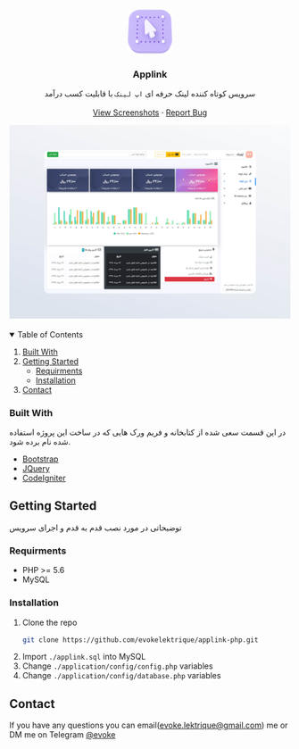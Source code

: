 <br />
<p align="center">
  <a href="https://github.com/evokelektrique/applink-php">
    <img src="./src/images/click_on.png?raw=true" alt="Logo" width="80" height="80">
  </a>

  <h3 align="center">Applink</h3>

  <p align="center">
    سرویس کوتاه کننده لینک حرفه ای <code>اپ لینک</code> با قابلیت کسب درآمد
    <br />
    <br />
    <a href="https://github.com/evokelektrique/applink-php/tree/main/screenshots">View Screenshots</a>
    ·
    <a href="https://github.com/evokelektrique/applink-php/issues">Report Bug</a>
  </p>
</p>

<a href="https://github.com/evokelektrique/applink-php">
  <img src="./screenshots/index.jpg?raw=true" alt="Logo" width="1024" >
</a>

<br />
<br />

<!-- TABLE OF CONTENTS -->
<details open="open">
  <summary>Table of Contents</summary>
  <ol>
    <li><a href="#built-with">Built With</a></li>
    <li>
      <a href="#getting-started">Getting Started</a>
      <ul>
        <li><a href="#requirments">Requirments</a></li>
        <li><a href="#installation">Installation</a></li>
      </ul>
    </li>
    <li><a href="#contact">Contact</a></li>
  </ol>
</details>


### Built With

در این قسمت سعی شده از کتابخانه و فریم ورک هایی که در ساخت این پروژه استفاده شده نام برده شود.
* [Bootstrap](https://getbootstrap.com)
* [JQuery](https://jquery.com)
* [CodeIgniter](https://codeigniter.com)




<!-- GETTING STARTED -->
## Getting Started

توضیحاتی در مورد نصب قدم به قدم و اجرای سرویس

### Requirments
- PHP >= 5.6
- MySQL

### Installation

1. Clone the repo
   ```sh
   git clone https://github.com/evokelektrique/applink-php.git
   ```
2. Import `./applink.sql` into MySQL
3. Change `./application/config/config.php` variables
4. Change `./application/config/database.php` variables


<!-- CONTACT -->
## Contact
If you have any questions you can email(evoke.lektrique@gmail.com) me or DM me on Telegram [@evoke](https://t.me/evoke)
